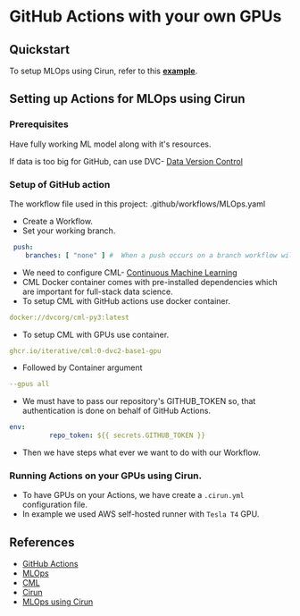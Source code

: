 # GitHub Actions with your own GPUs

## Quickstart

To setup MLOps using Cirun, refer to this **[example](https://cirun-examples--cirun-docs.netlify.app/examples/actions_with_gpu)**.
## Setting up Actions for MLOps using Cirun

### Prerequisites
Have fully working ML model along with it's resources.

If data is too big for GitHub, can use DVC- [Data Version Control](https://dvc.org/)

### Setup of GitHub action

The workflow file used in this project: .github/workflows/MLOps.yaml 

- Create a Workflow.
- Set your working branch.
```yml
 push:
    branches: [ "none" ] #  When a push occurs on a branch workflow will trigger on your desired branch.
```
- We need to configure CML- [Continuous Machine Learning](https://github.com/iterative/cml#getting-started)
- CML Docker container comes with pre-installed dependencies which are important for full-stack data science.
- To setup CML with GitHub actions use docker container.
```yml
docker://dvcorg/cml-py3:latest
```
- To setup CML with GPUs use container.
```yml
ghcr.io/iterative/cml:0-dvc2-base1-gpu
```
- Followed by Container argument
```yml
--gpus all
```
- We must have to pass our repository's GITHUB_TOKEN so, that authentication is done on behalf of GitHub Actions.
```yml
env:
          repo_token: ${{ secrets.GITHUB_TOKEN }}
```
- Then we have steps what ever we want to do with our Workflow.

### Running Actions on your GPUs using Cirun.

- To have GPUs on your Actions, we have create a ```.cirun.yml``` configuration file.
- In example we used AWS self-hosted runner with ```Tesla T4``` GPU.

## References
- [GitHub Actions](https://docs.github.com/en/actions)
- [MLOps](https://ml-ops.org/)
- [CML](https://cml.dev/)
- [Cirun](https://docs.cirun.io/)
- [MLOps using Cirun](https://cirun-examples--cirun-docs.netlify.app/examples/actions_with_gpu)